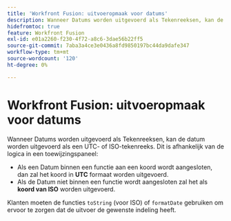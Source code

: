 ```yaml
---
title: 'Workfront Fusion: uitvoeropmaak voor datums'
description: Wanneer Datums worden uitgevoerd als Tekenreeksen, kan de datum worden uitgevoerd als een UTC- of ISO-tekenreeks. Dit is afhankelijk van de logica in een toewijzingspaneel.
hidefromtoc: true
feature: Workfront Fusion
exl-id: e01a2260-f230-4f72-a8c6-3dae56b22ff5
source-git-commit: 7aba3a4ce3e0436a8fd9850197bc44da9dafe347
workflow-type: tm+mt
source-wordcount: '120'
ht-degree: 0%

---
```


# Workfront Fusion: uitvoeropmaak voor datums

Wanneer Datums worden uitgevoerd als Tekenreeksen, kan de datum worden uitgevoerd als een UTC- of ISO-tekenreeks. Dit is afhankelijk van de logica in een toewijzingspaneel:

* Als een Datum binnen een functie aan een koord wordt aangesloten, dan zal het koord in **UTC** formaat worden uitgevoerd.
* Als de Datum niet binnen een functie wordt aangesloten zal het als **koord van ISO** worden uitgevoerd.

Klanten moeten de functies `toString` (voor ISO) of `formatDate` gebruiken om ervoor te zorgen dat de uitvoer de gewenste indeling heeft.
